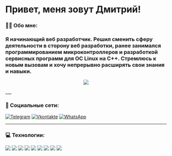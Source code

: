 # Привет, меня зовут Дмитрий!

### :man_technologist: Обо мне:
###  Я начинающий веб разработчик. Решил сменить сферу деятельности в сторону веб разработки, ранее занимался программированием микроконтроллеров и разработкой сервисных программ для ОС Linux на C++. Cтремлюсь к новым вызовам и хочу непрерывно расширять свои знания и навыки.

<p align="center">
  <img src="https://github.com/polenov-dv/polenov-dv/assets/126477538/f0b0c859-b326-41be-aa04-142e8a9d964c" />
</p>
___

### 🤝 Социальные сети:

[![Telegram](https://img.shields.io/badge/-Telegram-090909?style=for-the-badge&logo=telegram&logoColor=27A0D9)](https://t.me/polenov_dv)
[![Vkontakte](https://img.shields.io/badge/-Vkontakte-090909?style=for-the-badge&logo=Vk&logoColor=4F7DB3)](https://vk.com/id272160444)
[![WhatsApp](https://img.shields.io/badge/-WhatsApp-090909?style=for-the-badge&logo=whatsapp&logoColor=green)](https://wa.me/+79595243430)

___

### 💻 Технологии:
<div>
  <img src="https://img.shields.io/badge/html5-090909?style=for-the-badge&logo=html5&logoColor=#ea4335" />
  <img src="https://img.shields.io/badge/css3-090909?style=for-the-badge&logo=css3&logoColor=green" />
  <img src="https://img.shields.io/badge/javascript-090909?style=for-the-badge&logo=javascript&logoColor=#F7DF1E" />
  <img src="https://img.shields.io/badge/react-090909?style=for-the-badge&logo=react&logoColor=#61DAFB" />
  <img src="https://img.shields.io/badge/redux toolkit-090909?style=for-the-badge&logo=redux&logoColor=plum" />
  <img src="https://img.shields.io/badge/typescript-090909?style=for-the-badge&logo=typescript&logoColor=#3178C6" />
  <img src="https://img.shields.io/badge/git-090909?style=for-the-badge&logo=git&logoColor=#F05032" />
  <img src="https://img.shields.io/badge/webpack-090909?style=for-the-badge&logo=webpack&logoColor=#8DD6F9" />
  <img src="https://img.shields.io/badge/jest-090909?style=for-the-badge&logo=jest&logoColor=crimson" />
</div>
